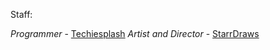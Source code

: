 Staff:

*Programmer* - [Techiesplash](https://github.com/Techiesplash)
*Artist and Director* - [StarrDraws](https://github.com/StarrDraws)
